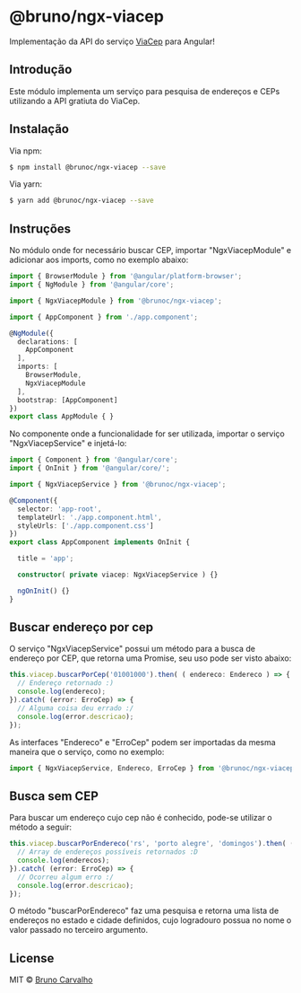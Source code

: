 
# @bruno/ngx-viacep

Implementação da API do serviço [ViaCep](https://viacep.com.br/) para Angular!

## Introdução

Este módulo implementa um serviço para pesquisa de endereços e CEPs utilizando a API gratiuta do ViaCep.

## Instalação

Via npm:

```bash
$ npm install @brunoc/ngx-viacep --save
```

Via yarn:

```bash
$ yarn add @brunoc/ngx-viacep --save
```

## Instruções

No módulo onde for necessário buscar CEP, importar "NgxViacepModule" e adicionar aos imports, como no exemplo abaixo:

```typescript
import { BrowserModule } from '@angular/platform-browser';
import { NgModule } from '@angular/core';

import { NgxViacepModule } from '@brunoc/ngx-viacep';

import { AppComponent } from './app.component';

@NgModule({
  declarations: [
    AppComponent
  ],
  imports: [
    BrowserModule,
    NgxViacepModule
  ],
  bootstrap: [AppComponent]
})
export class AppModule { }
```

No componente onde a funcionalidade for ser utilizada, importar o serviço "NgxViacepService" e injetá-lo:

```typescript
import { Component } from '@angular/core';
import { OnInit } from '@angular/core/';

import { NgxViacepService } from '@brunoc/ngx-viacep';

@Component({
  selector: 'app-root',
  templateUrl: './app.component.html',
  styleUrls: ['./app.component.css']
})
export class AppComponent implements OnInit {

  title = 'app';

  constructor( private viacep: NgxViacepService ) {}

  ngOnInit() {}
}
```
## Buscar endereço por cep
O serviço "NgxViacepService" possui um método para a busca de endereço por CEP, que retorna uma Promise, seu uso pode ser visto abaixo:
```typescript
this.viacep.buscarPorCep('01001000').then( ( endereco: Endereco ) => {
  // Endereço retornado :)
  console.log(endereco);
}).catch( (error: ErroCep) => {
  // Alguma coisa deu errado :/
  console.log(error.descricao);
});
```
As interfaces "Endereco" e "ErroCep" podem ser importadas da mesma maneira que o serviço, como no exemplo:
```typescript
import { NgxViacepService, Endereco, ErroCep } from '@brunoc/ngx-viacep';
```
## Busca sem CEP
Para buscar um endereço cujo cep não é conhecido, pode-se utilizar o método a seguir:
```typescript
this.viacep.buscarPorEndereco('rs', 'porto alegre', 'domingos').then( (enderecos: Endereco[]) => {
  // Array de endereços possíveis retornados :D
  console.log(enderecos);
}).catch( (error: ErroCep) => {
  // Ocorreu algum erro :/
  console.log(error.descricao);
});
```
O método "buscarPorEndereco" faz uma pesquisa e retorna uma lista de endereços no estado e cidade definidos, cujo logradouro possua no nome o valor passado no terceiro argumento.
## License

MIT © [Bruno Carvalho](mailto:brunocarvalho107@gmail.com)
